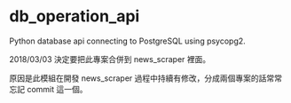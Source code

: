 # db_operation_api
Python database api connecting to PostgreSQL using psycopg2.

2018/03/03 決定要把此專案合併到 news_scraper 裡面。

原因是此模組在開發 news_scraper 過程中持續有修改，分成兩個專案的話常常忘記 commit 這一個。

